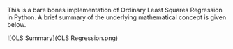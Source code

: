 This is a bare bones implementation of Ordinary Least Squares Regression in Python. A brief summary of the underlying mathematical concept is given below.

![OLS Summary](OLS Regression.png)
